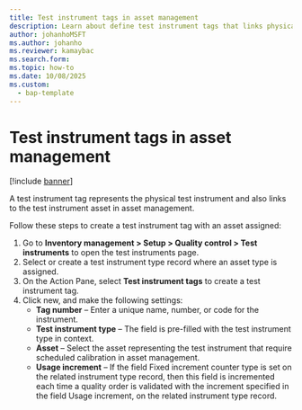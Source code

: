 ```yaml
---
title: Test instrument tags in asset management
description: Learn about define test instrument tags that links physical test instruments to an asset.
author: johanhoMSFT
ms.author: johanho
ms.reviewer: kamaybac
ms.search.form:
ms.topic: how-to
ms.date: 10/08/2025
ms.custom: 
  - bap-template
---
```


# Test instrument tags in asset management

[!include [banner](../../includes/banner.md)]

A test instrument tag represents the physical test instrument and also links to the test instrument asset in asset management.

Follow these steps to create a test instrument tag with an asset assigned:

1. Go to **Inventory management > Setup > Quality control > Test instruments** to open the test instruments page.
2. Select or create a test instrument type record where an asset type is assigned.
3. On the Action Pane, select **Test instrument tags** to create a test instrument tag.
4. Click new, and make the following settings:
    - **Tag number** – Enter a unique name, number, or code for the instrument.
    - **Test instrument type** – The field is pre-filled with the test instrument type in context.
    - **Asset** – Select the asset representing the test instrument that require scheduled calibration in asset management.
    - **Usage increment** – If the field Fixed increment counter type is set on the related instrument type record, then this field is incremented each time a quality order is validated with the increment specified in the field Usage increment, on the related instrument type record.

